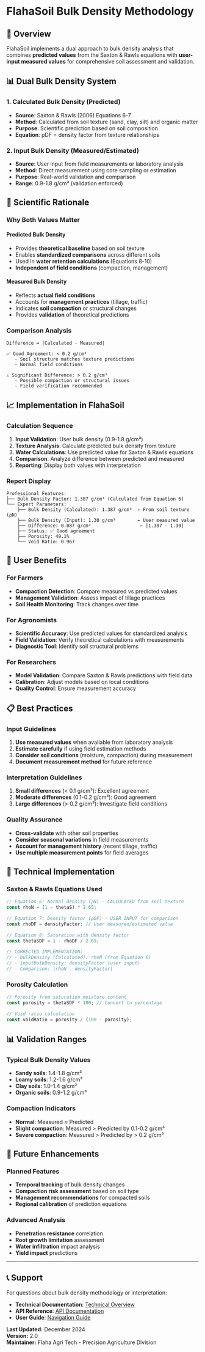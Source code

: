 <!-- @format -->

# FlahaSoil Bulk Density Methodology

## 🎯 **Overview**

FlahaSoil implements a dual approach to bulk density analysis that combines **predicted values** from the Saxton & Rawls equations with **user-input measured values** for comprehensive soil assessment and validation.

## 📊 **Dual Bulk Density System**

### **1. Calculated Bulk Density (Predicted)**

- **Source**: Saxton & Rawls (2006) Equations 6-7
- **Method**: Calculated from soil texture (sand, clay, silt) and organic matter
- **Purpose**: Scientific prediction based on soil composition
- **Equation**: ρDF = density factor from texture relationships

### **2. Input Bulk Density (Measured/Estimated)**

- **Source**: User input from field measurements or laboratory analysis
- **Method**: Direct measurement using core sampling or estimation
- **Purpose**: Real-world validation and comparison
- **Range**: 0.9-1.8 g/cm³ (validation enforced)

## 🔬 **Scientific Rationale**

### **Why Both Values Matter**

#### **Predicted Bulk Density**

- Provides **theoretical baseline** based on soil texture
- Enables **standardized comparisons** across different soils
- Used in **water retention calculations** (Equations 8-10)
- **Independent of field conditions** (compaction, management)

#### **Measured Bulk Density**

- Reflects **actual field conditions**
- Accounts for **management practices** (tillage, traffic)
- Indicates **soil compaction** or structural changes
- Provides **validation** of theoretical predictions

### **Comparison Analysis**

```
Difference = |Calculated - Measured|

✅ Good Agreement: < 0.2 g/cm³
   - Soil structure matches texture predictions
   - Normal field conditions

⚠️ Significant Difference: > 0.2 g/cm³
   - Possible compaction or structural issues
   - Field verification recommended
```

## 📈 **Implementation in FlahaSoil**

### **Calculation Sequence**

1. **Input Validation**: User bulk density (0.9-1.8 g/cm³)
2. **Texture Analysis**: Calculate predicted bulk density from texture
3. **Water Calculations**: Use predicted value for Saxton & Rawls equations
4. **Comparison**: Analyze difference between predicted and measured
5. **Reporting**: Display both values with interpretation

### **Report Display**

```
Professional Features:
├── Bulk Density Factor: 1.387 g/cm³ (Calculated from Equation 6)
└── Expert Parameters:
    ├── Bulk Density (Calculated): 1.387 g/cm³  ← From soil texture (ρN)
    ├── Bulk Density (Input): 1.30 g/cm³        ← User measured value
    ├── Difference: 0.087 g/cm³                  ← |1.387 - 1.30|
    ├── Status: ✅ Good agreement
    ├── Porosity: 49.1%
    └── Void Ratio: 0.967
```

## 🎯 **User Benefits**

### **For Farmers**

- **Compaction Detection**: Compare measured vs predicted values
- **Management Validation**: Assess impact of tillage practices
- **Soil Health Monitoring**: Track changes over time

### **For Agronomists**

- **Scientific Accuracy**: Use predicted values for standardized analysis
- **Field Validation**: Verify theoretical calculations with measurements
- **Diagnostic Tool**: Identify soil structural problems

### **For Researchers**

- **Model Validation**: Compare Saxton & Rawls predictions with field data
- **Calibration**: Adjust models based on local conditions
- **Quality Control**: Ensure measurement accuracy

## 📋 **Best Practices**

### **Input Guidelines**

1. **Use measured values** when available from laboratory analysis
2. **Estimate carefully** if using field estimation methods
3. **Consider soil conditions** (moisture, compaction) during measurement
4. **Document measurement method** for future reference

### **Interpretation Guidelines**

1. **Small differences** (< 0.1 g/cm³): Excellent agreement
2. **Moderate differences** (0.1-0.2 g/cm³): Good agreement
3. **Large differences** (> 0.2 g/cm³): Investigate field conditions

### **Quality Assurance**

- **Cross-validate** with other soil properties
- **Consider seasonal variations** in field measurements
- **Account for management history** (recent tillage, traffic)
- **Use multiple measurement points** for field averages

## 🔧 **Technical Implementation**

### **Saxton & Rawls Equations Used**

```javascript
// Equation 6: Normal density (ρN) - CALCULATED from soil texture
const rhoN = (1 - thetaS) * 2.65;

// Equation 7: Density factor (ρDF) - USER INPUT for comparison
const rhoDF = densityFactor; // User measured/estimated value

// Equation 8: Saturation with density factor
const thetaSDF = 1 - rhoDF / 2.65;

// CORRECTED IMPLEMENTATION:
// - bulkDensity (Calculated): rhoN (from Equation 6)
// - inputBulkDensity: densityFactor (user input)
// - Comparison: |rhoN - densityFactor|
```

### **Porosity Calculation**

```javascript
// Porosity from saturation moisture content
const porosity = thetaSDF * 100; // Convert to percentage

// Void ratio calculation
const voidRatio = porosity / (100 - porosity);
```

## 📊 **Validation Ranges**

### **Typical Bulk Density Values**

- **Sandy soils**: 1.4-1.8 g/cm³
- **Loamy soils**: 1.2-1.6 g/cm³
- **Clay soils**: 1.0-1.4 g/cm³
- **Organic soils**: 0.9-1.2 g/cm³

### **Compaction Indicators**

- **Normal**: Measured ≈ Predicted
- **Slight compaction**: Measured > Predicted by 0.1-0.2 g/cm³
- **Severe compaction**: Measured > Predicted by > 0.2 g/cm³

## 🎯 **Future Enhancements**

### **Planned Features**

- **Temporal tracking** of bulk density changes
- **Compaction risk assessment** based on soil type
- **Management recommendations** for compacted soils
- **Regional calibration** of prediction equations

### **Advanced Analysis**

- **Penetration resistance** correlation
- **Root growth limitation** assessment
- **Water infiltration** impact analysis
- **Yield impact** predictions

---

## 📞 **Support**

For questions about bulk density methodology or interpretation:

- **Technical Documentation**: [Technical Overview](./TECHNICAL_OVERVIEW.md)
- **API Reference**: [API Documentation](./API_REFERENCE.md)
- **User Guide**: [Navigation Guide](./NAVIGATION_BRANDING_GUIDE.md)

**Last Updated:** December 2024  
**Version:** 2.0  
**Maintainer:** Flaha Agri Tech - Precision Agriculture Division
